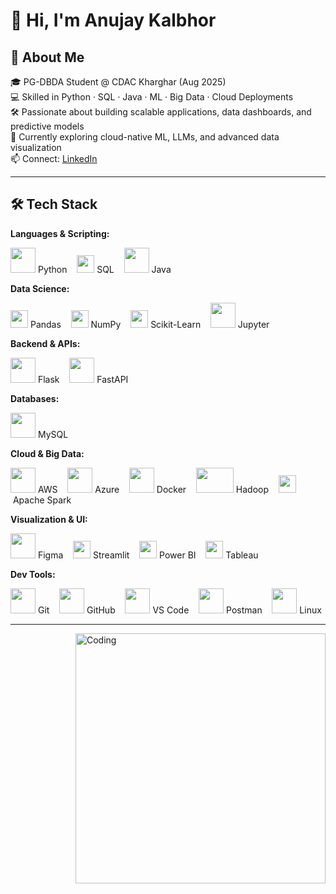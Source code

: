 # 👋 Hi, I'm Anujay Kalbhor

## 🚀 About Me
🎓 PG-DBDA Student @ CDAC Kharghar (Aug 2025)  
💻 Skilled in Python · SQL · Java · ML · Big Data · Cloud Deployments  
🛠 Passionate about building scalable applications, data dashboards, and predictive models  
🌱 Currently exploring cloud-native ML, LLMs, and advanced data visualization  
📫 Connect: [LinkedIn](https://www.linkedin.com/in/anujay-kalbhor)

---

## 🛠 Tech Stack

**Languages & Scripting:**
<p align="left">
<img src="https://skillicons.dev/icons?i=python" width="40" height="40"/>&nbsp;Python &nbsp;&nbsp;
<img src="https://img.shields.io/badge/SQL-336791?style=for-the-badge&logo=postgresql&logoColor=white" height="28"/>&nbsp;SQL &nbsp;&nbsp;
<img src="https://skillicons.dev/icons?i=java" width="40" height="40"/>&nbsp;Java
</p>

**Data Science:**
<p align="left">
<img src="https://img.shields.io/badge/Pandas-150458?logo=pandas&logoColor=white&style=for-the-badge" height="28"/>&nbsp;Pandas &nbsp;&nbsp;
<img src="https://img.shields.io/badge/NumPy-013243?logo=numpy&logoColor=white&style=for-the-badge" height="28"/>&nbsp;NumPy &nbsp;&nbsp;
<img src="https://img.shields.io/badge/Scikit--Learn-F7931E?logo=scikitlearn&logoColor=white&style=for-the-badge" height="28"/>&nbsp;Scikit-Learn &nbsp;&nbsp;
<img src="/mnt/data/6075f3b2-e00a-49e2-a795-eb2cfec6ae9d.png" width="40" height="40"/>&nbsp;Jupyter
</p>

**Backend & APIs:**
<p align="left">
<img src="https://skillicons.dev/icons?i=flask" width="40" height="40"/>&nbsp;Flask &nbsp;&nbsp;
<img src="https://skillicons.dev/icons?i=fastapi" width="40" height="40"/>&nbsp;FastAPI
</p>

**Databases:**
<p align="left">
<img src="https://skillicons.dev/icons?i=mysql" width="40" height="40"/>&nbsp;MySQL
</p>

**Cloud & Big Data:**
<p align="left">
<img src="https://skillicons.dev/icons?i=aws" width="40" height="40"/>&nbsp;AWS &nbsp;&nbsp;
<img src="https://skillicons.dev/icons?i=azure" width="40" height="40"/>&nbsp;Azure &nbsp;&nbsp;
<img src="https://skillicons.dev/icons?i=docker" width="40" height="40"/>&nbsp;Docker &nbsp;&nbsp;
<img src="/mnt/data/80bca23b-b581-4459-ba7f-6a454acf4ebf.png" width="60" height="40"/>&nbsp;Hadoop &nbsp;&nbsp;
<img src="https://img.shields.io/badge/Apache%20Spark-FDEE21?style=for-the-badge&logo=apachespark&logoColor=black" height="28"/>&nbsp;Apache Spark
</p>

**Visualization & UI:**
<p align="left">
<img src="https://skillicons.dev/icons?i=figma" width="40" height="40"/>&nbsp;Figma &nbsp;&nbsp;
<img src="https://img.shields.io/badge/Streamlit-FF4B4B?style=for-the-badge&logo=streamlit&logoColor=white" height="28"/>&nbsp;Streamlit &nbsp;&nbsp;
<img src="https://img.shields.io/badge/PowerBI-F2C811?style=for-the-badge&logo=powerbi&logoColor=black" height="28"/>&nbsp;Power BI &nbsp;&nbsp;
<img src="https://img.shields.io/badge/Tableau-E97627?style=for-the-badge&logo=tableau&logoColor=white" height="28"/>&nbsp;Tableau
</p>

**Dev Tools:**
<p align="left">
<img src="https://skillicons.dev/icons?i=git" width="40" height="40"/>&nbsp;Git &nbsp;&nbsp;
<img src="https://skillicons.dev/icons?i=github" width="40" height="40"/>&nbsp;GitHub &nbsp;&nbsp;
<img src="https://skillicons.dev/icons?i=vscode" width="40" height="40"/>&nbsp;VS Code &nbsp;&nbsp;
<img src="https://skillicons.dev/icons?i=postman" width="40" height="40"/>&nbsp;Postman &nbsp;&nbsp;
<img src="https://skillicons.dev/icons?i=linux" width="40" height="40"/>&nbsp;Linux
</p>

---

<img align="right" alt="Coding" width="400" src="/mnt/data/8f8012fc-b082-42f6-bed7-d7c416f23319.png">
